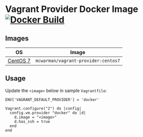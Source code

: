 # Vagrant Provider Docker Image [![Docker Build](https://img.shields.io/docker/automated/mcwarman/interlok-hello-world.svg)](https://hub.docker.com/r/mcwarman/vagrant-provider/)

## Images

| OS                  | Image                               |
|---------------------|-------------------------------------|
| [CentOS 7](centos7) | `mcwarman/vagrant-provider:centos7` |

## Usage

Update the `<image>` below in sample `Vagrantfile`:
```
ENV['VAGRANT_DEFAULT_PROVIDER'] = 'docker'

Vagrant.configure("2") do |config|
  config.vm.provider "docker" do |d|
    d.image = "<image>"
    d.has_ssh = true
  end
end
